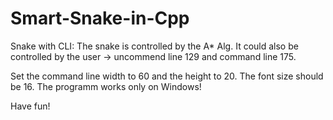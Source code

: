 # Smart-Snake-in-Cpp
Snake with CLI:
The snake is controlled by the A* Alg.
It could also be controlled by the user -> uncommend line 129 and command line 175.

Set the command line width to 60 and the height to 20. The font size should be 16.
The programm works only on Windows!

Have fun!

